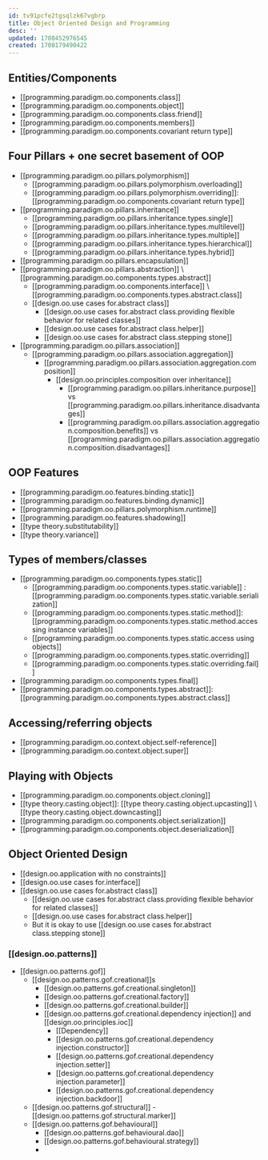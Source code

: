 ```yaml
---
id: tv91pcfe2tgsqlzk67vgbrp
title: Object Oriented Design and Programming
desc: ''
updated: 1708452976545
created: 1708179490422
---
```


## Entities/Components

- [[programming.paradigm.oo.components.class]]
- [[programming.paradigm.oo.components.object]]
- [[programming.paradigm.oo.components.class.friend]]
- [[programming.paradigm.oo.components.members]]
- [[programming.paradigm.oo.components.covariant return type]]

## Four Pillars + one secret basement of OOP

- [[programming.paradigm.oo.pillars.polymorphism]]
  - [[programming.paradigm.oo.pillars.polymorphism.overloading]]
  - [[programming.paradigm.oo.pillars.polymorphism.overriding]]: [[programming.paradigm.oo.components.covariant return type]]
- [[programming.paradigm.oo.pillars.inheritance]]
  - [[programming.paradigm.oo.pillars.inheritance.types.single]]
  - [[programming.paradigm.oo.pillars.inheritance.types.multilevel]]
  - [[programming.paradigm.oo.pillars.inheritance.types.multiple]]
  - [[programming.paradigm.oo.pillars.inheritance.types.hierarchical]]
  - [[programming.paradigm.oo.pillars.inheritance.types.hybrid]]
- [[programming.paradigm.oo.pillars.encapsulation]]
- [[programming.paradigm.oo.pillars.abstraction]] \ [[programming.paradigm.oo.components.types.abstract]]
  - [[programming.paradigm.oo.components.interface]] \ [[programming.paradigm.oo.components.types.abstract.class]] 
  - [[design.oo.use cases for.abstract class]]
    - [[design.oo.use cases for.abstract class.providing flexible behavior for related classes]]
    - [[design.oo.use cases for.abstract class.helper]]
    - [[design.oo.use cases for.abstract class.stepping stone]]
- [[programming.paradigm.oo.pillars.association]]
  - [[programming.paradigm.oo.pillars.association.aggregation]]
    - [[programming.paradigm.oo.pillars.association.aggregation.composition]]
      - [[design.oo.principles.composition over inheritance]]
        - [[programming.paradigm.oo.pillars.inheritance.purpose]] vs [[programming.paradigm.oo.pillars.inheritance.disadvantages]]
        - [[programming.paradigm.oo.pillars.association.aggregation.composition.benefits]] vs [[programming.paradigm.oo.pillars.association.aggregation.composition.disadvantages]]

## OOP Features

- [[programming.paradigm.oo.features.binding.static]]
- [[programming.paradigm.oo.features.binding.dynamic]]
- [[programming.paradigm.oo.pillars.polymorphism.runtime]]
- [[programming.paradigm.oo.features.shadowing]]
- [[type theory.substitutability]]
- [[type theory.variance]]

## Types of members/classes

- [[programming.paradigm.oo.components.types.static]]
  - [[programming.paradigm.oo.components.types.static.variable]]
: [[programming.paradigm.oo.components.types.static.variable.serialization]]
  - [[programming.paradigm.oo.components.types.static.method]]: [[programming.paradigm.oo.components.types.static.method.accessing instance variables]]
  - [[programming.paradigm.oo.components.types.static.access using objects]]
  - [[programming.paradigm.oo.components.types.static.overriding]]
  - [[programming.paradigm.oo.components.types.static.overriding.fail]]
- [[programming.paradigm.oo.components.types.final]]
- [[programming.paradigm.oo.components.types.abstract]]: [[programming.paradigm.oo.components.types.abstract.class]]

## Accessing/referring objects

- [[programming.paradigm.oo.context.object.self-reference]]
- [[programming.paradigm.oo.context.object.super]]

## Playing with Objects

- [[programming.paradigm.oo.components.object.cloning]]
- [[type theory.casting.object]]: [[type theory.casting.object.upcasting]] \ [[type theory.casting.object.downcasting]]
- [[programming.paradigm.oo.components.object.serialization]]
- [[programming.paradigm.oo.components.object.deserialization]]

## Object Oriented Design

- [[design.oo.application with no constraints]]
- [[design.oo.use cases for.interface]]
- [[design.oo.use cases for.abstract class]]
  - [[design.oo.use cases for.abstract class.providing flexible behavior for related classes]]
  - [[design.oo.use cases for.abstract class.helper]]
  - But it is okay to use [[design.oo.use cases for.abstract class.stepping stone]]

### [[design.oo.patterns]]

- [[design.oo.patterns.gof]]
  - [[design.oo.patterns.gof.creational]]s
    - [[design.oo.patterns.gof.creational.singleton]]
    - [[design.oo.patterns.gof.creational.factory]]
    - [[design.oo.patterns.gof.creational.builder]]
    - [[design.oo.patterns.gof.creational.dependency injection]] and [[design.oo.principles.ioc]]
      - [[Dependency]]
      - [[design.oo.patterns.gof.creational.dependency injection.constructor]]
      - [[design.oo.patterns.gof.creational.dependency injection.setter]]
      - [[design.oo.patterns.gof.creational.dependency injection.parameter]]
      - [[design.oo.patterns.gof.creational.dependency injection.backdoor]]
  - [[design.oo.patterns.gof.structural]]
    -[[design.oo.patterns.gof.structural.marker]]
  - [[design.oo.patterns.gof.behavioural]]
    - [[design.oo.patterns.gof.behavioural.dao]]
    - [[design.oo.patterns.gof.behavioural.strategy]]
    - 